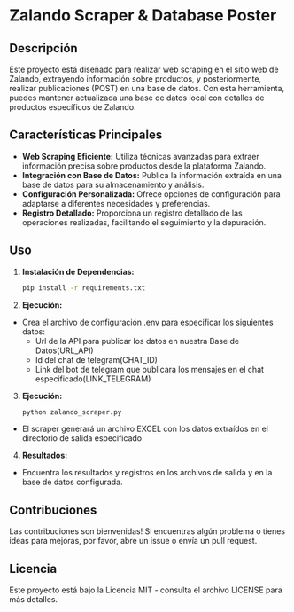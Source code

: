 # Zalando Scraper & Database Poster

## Descripción

Este proyecto está diseñado para realizar web scraping en el sitio web de Zalando, extrayendo información sobre productos, y posteriormente, realizar publicaciones (POST) en una base de datos. Con esta herramienta, puedes mantener actualizada una base de datos local con detalles de productos específicos de Zalando.

## Características Principales

- **Web Scraping Eficiente:** Utiliza técnicas avanzadas para extraer información precisa sobre productos desde la plataforma Zalando.
- **Integración con Base de Datos:** Publica la información extraída en una base de datos para su almacenamiento y análisis.
- **Configuración Personalizada:** Ofrece opciones de configuración para adaptarse a diferentes necesidades y preferencias.
- **Registro Detallado:** Proporciona un registro detallado de las operaciones realizadas, facilitando el seguimiento y la depuración.

## Uso

1. **Instalación de Dependencias:**
   ```bash
   pip install -r requirements.txt

2. **Ejecución:**
- Crea el archivo de configuración .env para especificar los siguientes datos:
  - Url de la API para publicar los datos en nuestra Base de Datos(URL_API)
  - Id del chat de telegram(CHAT_ID) 
  - Link del bot de telegram que publicara los mensajes en el chat especificado(LINK_TELEGRAM) 

3. **Ejecución:**
   ```bash
   python zalando_scraper.py

- El scraper generará un archivo EXCEL con los datos extraídos en el directorio de salida especificado

4. **Resultados:**
- Encuentra los resultados y registros en los archivos de salida y en la base de datos configurada.

## Contribuciones
Las contribuciones son bienvenidas! Si encuentras algún problema o tienes ideas para mejoras, por favor, abre un issue o envía un pull request.

## Licencia
Este proyecto está bajo la Licencia MIT - consulta el archivo LICENSE para más detalles.

